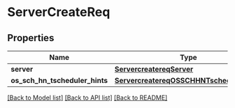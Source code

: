# ServerCreateReq

## Properties
Name | Type | Description | Notes
------------ | ------------- | ------------- | -------------
**server** | [**ServercreatereqServer**](ServercreatereqServer.md) |  | [optional] 
**os_sch_hn_tscheduler_hints** | [**ServercreatereqOSSCHHNTschedulerHints**](ServercreatereqOSSCHHNTschedulerHints.md) |  | [optional] 

[[Back to Model list]](../README.md#documentation-for-models) [[Back to API list]](../README.md#documentation-for-api-endpoints) [[Back to README]](../README.md)


